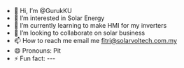 - 👋 Hi, I’m @GurukKU
- 👀 I’m interested in Solar Energy
- 🌱 I’m currently learning to make HMI for my inverters
- 💞️ I’m looking to collaborate on solar business
- 📫 How to reach me email me fitri@solarvoltech.com.my
- 😄 Pronouns: Pit
- ⚡ Fun fact: ---

<!---
GurukKU/GurukKU is a ✨ special ✨ repository because its `README.md` (this file) appears on your GitHub profile.
You can click the Preview link to take a look at your changes.
--->
